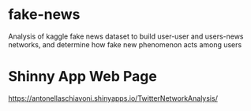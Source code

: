 # fake-news
 Analysis of kaggle fake news dataset to build user-user and users-news networks, and determine how fake new phenomenon acts among users
 
 # Shinny App Web Page
 https://antonellaschiavoni.shinyapps.io/TwitterNetworkAnalysis/
